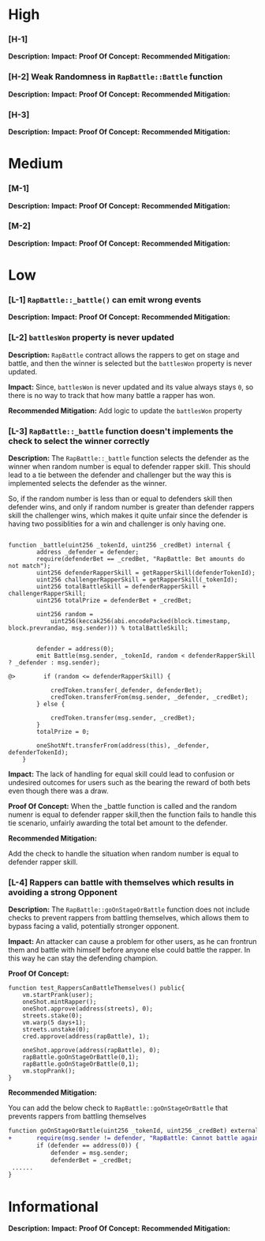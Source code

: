 # High

### [H-1] 
**Description:**
**Impact:**
**Proof Of Concept:**
**Recommended Mitigation:**

### [H-2]  Weak Randomness in `RapBattle::Battle` function
**Description:**
**Impact:**
**Proof Of Concept:**
**Recommended Mitigation:**

### [H-3]
**Description:**
**Impact:**
**Proof Of Concept:**
**Recommended Mitigation:**


# Medium

### [M-1]
**Description:**
**Impact:**
**Proof Of Concept:**
**Recommended Mitigation:**

### [M-2]
**Description:**
**Impact:**
**Proof Of Concept:**
**Recommended Mitigation:**

# Low

### [L-1]  `RapBattle::_battle()` can emit wrong events
**Description:**
**Impact:**
**Proof Of Concept:**
**Recommended Mitigation:**

### [L-2] `battlesWon` property is never updated 

**Description:** `RapBattle` contract allows the rappers to get on stage and battle, and then the winner is selected but the `battlesWon` property is never updated. 

**Impact:** Since, `battlesWon` is never updated and its value always stays `0`, so there is no way to track that how many battle a rapper has won.

**Recommended Mitigation:**
Add logic to update the `battlesWon` property 

### [L-3] `RapBattle::_battle` function doesn't implements the check to select the winner correctly

**Description:** The `RapBattle::_battle` function selects the defender as the winner when random number is equal to defender rapper skill. This should lead to a tie between the defender and challenger but the way this is implemented selects the defender as the winner.

So, if the random number is less than or equal to defenders skill then defender wins, and only if random number is greater than defender rappers skill the challenger wins, which makes it quite unfair since the defender is having two possiblities for a win and challenger is only having one.

```solidity

function _battle(uint256 _tokenId, uint256 _credBet) internal {
        address _defender = defender;
        require(defenderBet == _credBet, "RapBattle: Bet amounts do not match");
        uint256 defenderRapperSkill = getRapperSkill(defenderTokenId);
        uint256 challengerRapperSkill = getRapperSkill(_tokenId);
        uint256 totalBattleSkill = defenderRapperSkill + challengerRapperSkill;
        uint256 totalPrize = defenderBet + _credBet;
    
        uint256 random =
            uint256(keccak256(abi.encodePacked(block.timestamp, block.prevrandao, msg.sender))) % totalBattleSkill;

        
        defender = address(0);
        emit Battle(msg.sender, _tokenId, random < defenderRapperSkill ? _defender : msg.sender);

@>        if (random <= defenderRapperSkill) {
            
            credToken.transfer(_defender, defenderBet);
            credToken.transferFrom(msg.sender, _defender, _credBet);
        } else {
            
            credToken.transfer(msg.sender, _credBet);
        }
        totalPrize = 0;
        
        oneShotNft.transferFrom(address(this), _defender, defenderTokenId);
    }

```

**Impact:** The lack of handling for equal skill could lead to confusion or undesired outcomes for users such as the bearing the reward of both bets even though there was a draw.

**Proof Of Concept:**
When the _battle function is called and the random numenr is equal to defender rapper skill,then the function fails to handle this tie scenario, unfairly awarding the total bet amount to the defender.

**Recommended Mitigation:**

Add the check to handle the situation when random number is equal to defender rapper skill.

### [L-4] Rappers can battle with themselves which results in avoiding a strong Opponent

**Description:** The `RapBattle::goOnStageOrBattle` function does not include checks to prevent rappers from battling themselves, which allows them to bypass facing a valid, potentially stronger opponent.

**Impact:**
An attacker can cause a problem for other users, as he can frontrun them and battle with himself before anyone else could battle the rapper. In this way he can stay the defending champion.

**Proof Of Concept:**
```solidity
function test_RappersCanBattleThemselves() public{
    vm.startPrank(user);
    oneShot.mintRapper();
    oneShot.approve(address(streets), 0);
    streets.stake(0);
    vm.warp(5 days+1);
    streets.unstake(0);
    cred.approve(address(rapBattle), 1);

    oneShot.approve(address(rapBattle), 0);
    rapBattle.goOnStageOrBattle(0,1);
    rapBattle.goOnStageOrBattle(0,1);
    vm.stopPrank(); 
}
```

**Recommended Mitigation:**

You can add the below check to `RapBattle::goOnStageOrBattle` that prevents rappers from battling themselves

```diff
function goOnStageOrBattle(uint256 _tokenId, uint256 _credBet) external {
+       require(msg.sender != defender, "RapBattle: Cannot battle against yourself");
        if (defender == address(0)) {
            defender = msg.sender;
            defenderBet = _credBet;
 ......
}
```

# Informational 

**Description:**
**Impact:**
**Proof Of Concept:**
**Recommended Mitigation:**

